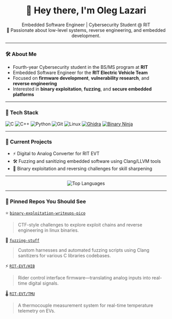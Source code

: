 <h1 align="center">👋 Hey there, I'm Oleg Lazari</h1>

<p align="center">
  Embedded Software Engineer | Cybersecurity Student @ RIT<br>
  🚀 Passionate about low-level systems, reverse engineering, and embedded development.
</p>

---

### 🛠️ About Me

- Fourth-year Cybersecurity student in the BS/MS program at **RIT**
- Embedded Software Engineer for the **RIT Electric Vehicle Team**
- Focused on **firmware development**, **vulnerability research**, and **reverse engineering**
- Interested in **binary exploitation**, **fuzzing**, and **secure embedded platforms**

---

### 🔧 Tech Stack

![C](https://img.shields.io/badge/C-00599C?style=flat&logo=c&logoColor=white)
![C++](https://img.shields.io/badge/C++-00599C?style=flat&logo=c%2B%2B&logoColor=white)
![Python](https://img.shields.io/badge/Python-3776AB?style=flat&logo=python&logoColor=white)
![Git](https://img.shields.io/badge/Git-F05032?style=flat&logo=git&logoColor=white)
![Linux](https://img.shields.io/badge/Linux-FCC624?style=flat&logo=linux&logoColor=black)
[![Ghidra](https://img.shields.io/badge/Ghidra-FFD700?style=flat&logo=gnu&logoColor=black)](https://ghidra-sre.org/)
[![Binary Ninja](https://img.shields.io/badge/Binary%20Ninja-DA70D6?style=flat&logoColor=white)](https://binary.ninja/)

---

### 🔭 Current Projects

- ⚡ Digital to Analog Converter for RIT EVT
- 🛠️ Fuzzing and sanitizing embedded software using Clang/LLVM tools
- 🔐 Binary exploitation and reversing challenges for skill sharpening

---

<p align="center">
  <img src="https://github-readme-stats.vercel.app/api/top-langs/?username=ol2764RIT&layout=compact&theme=radical" alt="Top Languages" />
</p>

---


### 🧠 Pinned Repos You Should See

⭐ [`binary-exploitation-writeups-pico`](https://github.com/ol2764RIT/binary-exploitation-writeups-pico)  
> CTF-style challenges to explore exploit chains and reverse engineering in linux binaries.

🧪 [`fuzzing-stuff`](https://github.com/ol2764RIT/fuzzing-stuff)  
> Custom harnesses and automated fuzzing scripts using Clang sanitizers for various C libraries codebases.

⚡ [`RIT-EVT/HIB`](https://github.com/RIT-EVT/HIB)  
> Rider control interface firmware—translating analog inputs into real-time digital signals.

🌡️ [`RIT-EVT/TMU`](https://github.com/RIT-EVT/TMU)  
> A thermocouple measurement system for real-time temperature telemetry on EVs.
